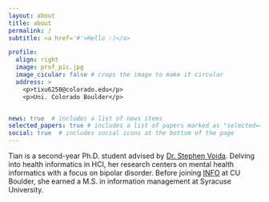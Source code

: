 ```yaml
---
layout: about
title: about
permalink: /
subtitle: <a href='#'>Hello :)</a>

profile:
  align: right
  image: prof_pic.jpg
  image_cicular: false # crops the image to make it circular
  address: >
    <p>tixu6250@colorado.edu</p>
    <p>Uni. Colorado Boulder</p>


news: true  # includes a list of news items
selected_papers: true # includes a list of papers marked as "selected={true}"
social: true  # includes social icons at the bottom of the page
---
```


Tian is a second-year Ph.D. student advised by [Dr. Stephen Voida](https://stephen.voida.com/). Delving into health informatics in HCI, her research centers on mental health informatics with a focus on bipolar disorder. Before joining [INFO](https://www.colorado.edu/cmci/infoscience) at CU Boulder, she earned a M.S. in information management at Syracuse University.
